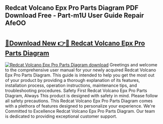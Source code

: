 ## Redcat Volcano Epx Pro Parts Diagram PDF Download Free - Part-m1U User Guide Repair AfeOO

# <h2><a href="http://dflz2r.blite.top/?on=Redcat+Volcano+Epx+Pro+Parts+Diagram">🔗Download New 👉🔴 Redcat Volcano Epx Pro Parts Diagram</a></h2>

[![Redcat Volcano Epx Pro Parts Diagram download](https://i.imgur.com/lujVjoI.png)](http://dflz2r.blite.top/?on=Redcat+Volcano+Epx+Pro+Parts+Diagram)
Greetings and welcome to the comprehensive user manual for your newly acquired Redcat Volcano Epx Pro Parts Diagram. This guide is intended to help you get the most out of your product by providing a thorough explanation of its features, installation process, operation instructions, maintenance tips, and troubleshooting procedures. Safety First Redcat Volcano Epx Pro Parts Diagram, Always This product is designed with safety in mind. Please follow all safety precautions. This Redcat Volcano Epx Pro Parts Diagram comes with a plethora of features designed to personalize your experience. We're Committed to Excellence Redcat Volcano Epx Pro Parts Diagram. Our team is dedicated to providing exceptional customer support.
